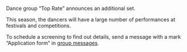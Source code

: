 Dance group “Top Rate” announces an additional set.

This season, the dancers will have a large number of performances at festivals and competitions.

To schedule a screening to find out details, send a message with a mark “Application form” in [group messages](https://vk.me/top_rate_dance).